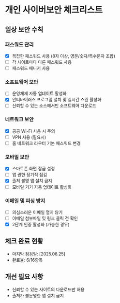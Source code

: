 # 개인 사이버보안 체크리스트

## 일상 보안 수칙

### 패스워드 관리
- [x] 복잡한 패스워드 사용 (8자 이상, 영문/숫자/특수문자 조합)
- [ ] 각 사이트마다 다른 패스워드 사용
- [ ] 패스워드 매니저 사용

### 소프트웨어 보안
- [ ] 운영체제 자동 업데이트 활성화
- [x] 안티바이러스 프로그램 설치 및 실시간 스캔 활성화
- [ ] 신뢰할 수 있는 소스에서만 소프트웨어 다운로드

### 네트워크 보안
- [x] 공공 Wi-Fi 사용 시 주의
- [ ] VPN 사용 (필요시)
- [ ] 홈 네트워크 라우터 기본 패스워드 변경

### 모바일 보안
- [x] 스마트폰 화면 잠금 설정
- [ ] 앱 권한 정기적 점검
- [x] 출처 불명 앱 설치 금지    
- [ ] 모바일 기기 자동 업데이트 활성화  

### 이메일 및 피싱 방지
- [ ] 의심스러운 이메일 열지 않기       
- [ ] 이메일 첨부파일 및 링크 클릭 전 확인
- [x] 2단계 인증 활성화 (가능한 경우)

## 체크 완료 현황
- 마지막 점검일: [2025.08.25]
- 완료율: 6/16항목

## 개선 필요 사항
- 신뢰할 수 있는 사이트의 다운로드만 허용
- 출처가 불문명한 앱 설치 금지
